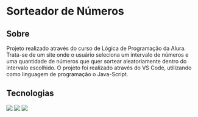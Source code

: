 <h1>Sorteador de Números</h1>

<h2> Sobre </h2>
<p> Projeto realizado através do curso de Lógica de Programação da Alura. Trata-se de um site onde o usuário seleciona um intervalo de números e uma quantidade de números que quer sortear aleatoriamente dentro do intervalo escolhido. O projeto foi realizado através do VS Code, utilizando como linguagem de programação o Java-Script.</p>

## Tecnologias
<div>
  <img src="https://img.shields.io/badge/HTML-239120?style=for-the-badge&logo=html5&logoColor=white">
  <img src="https://img.shields.io/badge/CSS-239120?&style=for-the-badge&logo=css3&logoColor=white">
  <img src="https://img.shields.io/badge/JavaScript-F7DF1E?style=for-the-badge&logo=javascript&logoColor=black">
</div>
